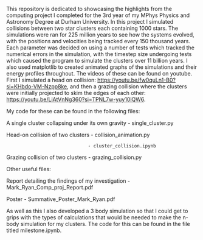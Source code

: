 This repository is dedicated to showcasing the highlights from the computing project I completed for the 3rd year of my MPhys Physics and Astronomy Degree at Durham University. In this project I simulated collisions between two star clusters each containing 1000 stars. The simulations were ran for 225 million years to see how the systems evolved, with the positions and velocities being tracked every 150 thousand years. Each parameter was decided on using a number of tests which tracked the numerical errors in the simulation, with the timestep size undergoing tests which caused the program to simulate the clusters over 11 billion years. I also used matplotlib to created animated graphs of the simulations and their energy profiles throughout. The videos of these can be found on youtube. First I simulated a head on collision: https://youtu.be/fw0quLn1-B0?si=KHbdo-VM-Nzpp8ke, and then a grazing collision where the clusters were initially projected to skim the edges of each other: https://youtu.be/LiAtVnNg360?si=TPNL7w-yuy10lQW6.

My code for these can be found in the following files:

A single cluster collapsing under its own gravity - single_cluster.py

Head-on collision of two clusters - collision_animation.py

                                  - cluster_collision.ipynb
                                  
Grazing collision of two clusters - grazing_collision.py

Other useful files:

Report detailing the findings of my investigation - Mark_Ryan_Comp_proj_Report.pdf

Poster - Summative_Poster_Mark_Ryan.pdf

As well as this I also developed a 3 body simulation so that I could get to grips with the types of calculations that would be needed to make the n-body simulation for my clusters. The code for this can be found in the file titled milestone.ipynb.

